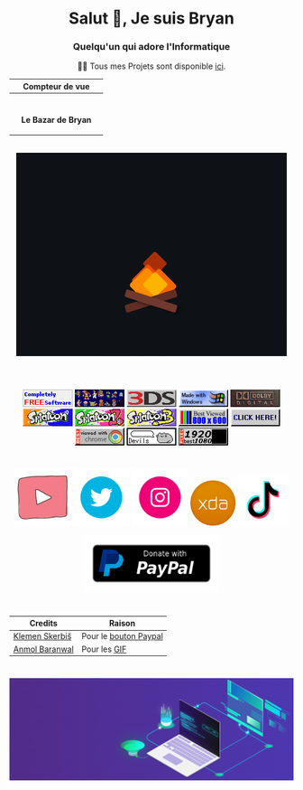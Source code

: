 <div align="center">
<h1>Salut 👋, Je suis Bryan</h1>
<h3>Quelqu'un qui adore l'Informatique</h3>
<p>👨‍💻 Tous mes Projets sont disponible <a href="https://github.com/LeBazarDeBryan?tab=repositories">ici</a>.</p>
  
|     | Compteur de vue |     |
|-----|-----------------|-----|
|     |<img src="https://profile-counter.glitch.me/LeBazarDeBryan/count.svg" alt="" />|  |
|     |<p align="center">**Le Bazar de Bryan**</p>|  |

<img src="https://github-readme-stats.vercel.app/api?username=LeBazarDeBryan&locale=fr&theme=tokyonight&hide_border=true&border_radius=50&include_all_commits=false&count_private=false" alt="" />
<br>
<img src="gif/fire.gif" alt="" />
<br></br>

#

<a href="https://github.com/LeBazarDeBryan?tab=repositories"><img src="88x31/cfs1.gif" /></a> <a href="https://www.nintendo.com/"><img src="88x31/nintendoforever.gif" /></a> <a href="https://www.achatmoinscher.com/comparateur-de-prix-Nintendo-3DS-3DS-XL/"><img src="88x31/3ds.png" /></a> <a href="https://www.digitalcitizen.life/windows-11-sucks/"><img src="88x31/made_with_windows.gif" /></a> <a href="https://www.dolby.com/"><img src="88x31/dolby_digital.gif" /></a> <a href="https://splatoon.oatmealdome.me/one/"><img src="88x31/splatoon.jpg" /></a> <a href="https://splatoon.oatmealdome.me/two/"><img src="88x31/splatoon2.jpg" /></a> <a href="https://splatoon.oatmealdome.me/three/"><img src="88x31/splatoon3.jpg" /></a> <a href="https://www.rrrgggbbb.com"><img src="88x31/800x600.gif" /></a> <a href="https://lien-lebazardebryan.vercel.app"><img src="88x31/clickhere_blue.gif" /></a> <a href="https://www.google.com/chrome/"><img src="88x31/best_chrome.gif" /></a> <a href="https://www.randomkittengenerator.com/"><img src="88x31/devils_button.gif" /></a> <a href="https://screenresolutiontest.com/"><img src="88x31/1080p.gif" /></a>

#

<a href="https://www.youtube.com/channel/UCRtAi_cDRcaJ1mgpqckNCbw"><img src="gif/youtube.gif" height="100" width="100" /></a>
<a href="https://twitter.com/N0ub4xOfficiel"><img src="gif/twitter.gif" height="100" width="100" /></a>
<a href="https://www.instagram.com/le_bazar_de_bryan"><img src="gif/instagram.gif" height="100" width="100" /></a>
<a href="https://forum.xda-developers.com/m/n0ub4x.11771617"><img src="images/xda.png" height="80" width="80" /></a>
<a href="https://www.tiktok.com/@lebazardebryan_"><img src="gif/tiktok.gif" height="90" width="90" /></a>

<a href="https://paypal.me/LeBazarDeBryan"><img src="images/paypal.png" height="100" width="240" /></a>

#

| Credits | Raison |
|---------|--------|
| <a href="https://github.com/aha999">Klemen Skerbiš</a> | Pour le <a href="https://github.com/aha999/DonateButtons#paypal">bouton Paypal</a> |
| <a href="https://github.com/Anmol-Baranwal">Anmol Baranwal</a> | Pour les <a href="https://github.com/Anmol-Baranwal/Cool-GIFs-For-GitHub">GIF</a> |

#

<img src="gif/animated_laptop_banner.gif" />
